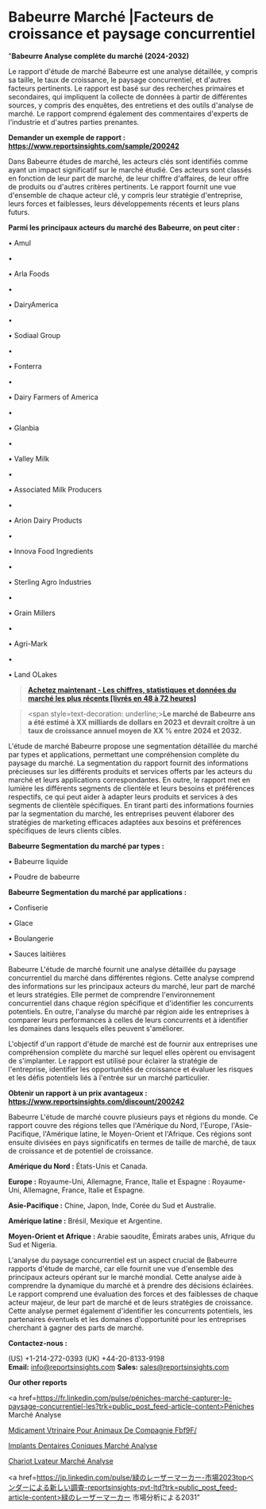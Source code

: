 # Babeurre Marché |Facteurs de croissance et paysage concurrentiel

"<strong>Babeurre Analyse complète du marché (2024-2032)</strong>

Le rapport d'étude de marché Babeurre est une analyse détaillée, y compris sa taille, le taux de croissance, le paysage concurrentiel, et d'autres facteurs pertinents. Le rapport est basé sur des recherches primaires et secondaires, qui impliquent la collecte de données à partir de différentes sources, y compris des enquêtes, des entretiens et des outils d'analyse de marché. Le rapport comprend également des commentaires d'experts de l'industrie et d'autres parties prenantes.

<strong>Demander un exemple de rapport : </strong><strong><a href=https://www.reportsinsights.com/sample/200242>https://www.reportsinsights.com/sample/200242</a></strong>

Dans Babeurre études de marché, les acteurs clés sont identifiés comme ayant un impact significatif sur le marché étudié. Ces acteurs sont classés en fonction de leur part de marché, de leur chiffre d'affaires, de leur offre de produits ou d'autres critères pertinents. Le rapport fournit une vue d'ensemble de chaque acteur clé, y compris leur stratégie d'entreprise, leurs forces et faiblesses, leurs développements récents et leurs plans futurs.

<strong>Parmi les principaux acteurs du marché des Babeurre, on peut citer :</strong>

• Amul

• 

• Arla Foods

• 

• DairyAmerica

• 

• Sodiaal Group

• 

• Fonterra

• 

• Dairy Farmers of America

• 

• Glanbia

• 

• Valley Milk

• 

• Associated Milk Producers

• 

• Arion Dairy Products

• 

• Innova Food Ingredients

• 

• Sterling Agro Industries

• 

• Grain Millers

• 

• Agri-Mark

• 

• Land OLakes

<blockquote><a href=https://reportsinsights.com/buynow/200242><span style=text-decoration: underline;><strong>Achetez maintenant - Les chiffres, statistiques et données du marché les plus récents [livrés en 48 à 72 heures]</strong></span></a></blockquote>
<blockquote>
<div class=group w-full text-gray-800 dark:text-gray-100 border-b border-black/10 dark:border-gray-900/50 bg-gray-50 dark:bg-[#444654]>
<div class=flex p-4 gap-4 text-base md:gap-6 md:max-w-2xl lg:max-w-xl xl:max-w-3xl md:py-6 lg:px-0 m-auto>
<div class=relative flex flex-col w-[calc(100%-50px)] gap-1 md:gap-3 lg:w-[calc(100%-115px)]>
<div class=flex flex-grow flex-col gap-3>
<div class=min-h-[20px] flex flex-col items-start gap-4 whitespace-pre-wrap break-words>
<div class=result-streaming markdown prose w-full break-words dark:prose-invert light>

<span style=text-decoration: underline;><strong>Le marché de Babeurre ans a été estimé à XX milliards de dollars en 2023 et devrait croître à un taux de croissance annuel moyen de XX % entre 2024 et 2032.</strong></span>

</div>
</div>
</div>
</div>
</div>
</div></blockquote>
L'étude de marché Babeurre propose une segmentation détaillée du marché par types et applications, permettant une compréhension complète du paysage du marché. La segmentation du rapport fournit des informations précieuses sur les différents produits et services offerts par les acteurs du marché et leurs applications correspondantes. En outre, le rapport met en lumière les différents segments de clientèle et leurs besoins et préférences respectifs, ce qui peut aider à adapter leurs produits et services à des segments de clientèle spécifiques. En tirant parti des informations fournies par la segmentation du marché, les entreprises peuvent élaborer des stratégies de marketing efficaces adaptées aux besoins et préférences spécifiques de leurs clients cibles.

<strong>Babeurre Segmentation du marché par types :</strong>

• Babeurre liquide

• Poudre de babeurre

<strong>Babeurre Segmentation du marché par applications :</strong>

• Confiserie

• Glace

• Boulangerie

• Sauces laitières

Babeurre L'étude de marché fournit une analyse détaillée du paysage concurrentiel du marché dans différentes régions. Cette analyse comprend des informations sur les principaux acteurs du marché, leur part de marché et leurs stratégies. Elle permet de comprendre l'environnement concurrentiel dans chaque région spécifique et d'identifier les concurrents potentiels. En outre, l'analyse du marché par région aide les entreprises à comparer leurs performances à celles de leurs concurrents et à identifier les domaines dans lesquels elles peuvent s'améliorer.

L'objectif d'un rapport d'étude de marché est de fournir aux entreprises une compréhension complète du marché sur lequel elles opèrent ou envisagent de s'implanter. Le rapport est utilisé pour éclairer la stratégie de l'entreprise, identifier les opportunités de croissance et évaluer les risques et les défis potentiels liés à l'entrée sur un marché particulier.

<strong>Obtenir un rapport à un prix avantageux : <a href=https://www.reportsinsights.com/discount/200242>https://www.reportsinsights.com/discount/200242</a></strong>

Babeurre L'étude de marché couvre plusieurs pays et régions du monde. Ce rapport couvre des régions telles que l'Amérique du Nord, l'Europe, l'Asie-Pacifique, l'Amérique latine, le Moyen-Orient et l'Afrique. Ces régions sont ensuite divisées en pays significatifs en termes de taille de marché, de taux de croissance et de potentiel de croissance.

<strong>Amérique du Nord :</strong> États-Unis et Canada.

<strong>Europe :</strong> Royaume-Uni, Allemagne, France, Italie et Espagne : Royaume-Uni, Allemagne, France, Italie et Espagne.

<strong>Asie-Pacifique :</strong> Chine, Japon, Inde, Corée du Sud et Australie.

<strong>Amérique latine :</strong> Brésil, Mexique et Argentine.

<strong>Moyen-Orient et Afrique :</strong> Arabie saoudite, Émirats arabes unis, Afrique du Sud et Nigeria.

L'analyse du paysage concurrentiel est un aspect crucial de Babeurre rapports d'étude de marché, car elle fournit une vue d'ensemble des principaux acteurs opérant sur le marché mondial. Cette analyse aide à comprendre la dynamique du marché et à prendre des décisions éclairées. Le rapport comprend une évaluation des forces et des faiblesses de chaque acteur majeur, de leur part de marché et de leurs stratégies de croissance. Cette analyse permet également d'identifier les concurrents potentiels, les partenaires éventuels et les domaines d'opportunité pour les entreprises cherchant à gagner des parts de marché.

<strong>Contactez-nous :</strong>

(US) +1-214-272-0393
(UK) +44-20-8133-9198
<strong>Email:</strong> <a>info@reportsinsights.com</a>
<strong>Sales:</strong> <a>sales@reportsinsights.com</a>

<strong>Our other reports</strong>

<a href=https://fr.linkedin.com/pulse/péniches-marché-capturer-le-paysage-concurrentiel-les?trk=public_post_feed-article-content>Péniches Marché Analyse</a>

<a href=https://www.linkedin.com/pulse/m%C3%A9dicament-v%C3%A9t%C3%A9rinaire-pour-animaux-de-compagnie-fbf9f/>Mdicament Vtrinaire Pour Animaux De Compagnie Fbf9F/</a>

<a href=https://www.linkedin.com/pulse/implants-dentaires-coniques-march%C3%A9-donn%C3%A9es-t2jof/>Implants Dentaires Coniques Marché Analyse</a>

<a href=https://www.linkedin.com/pulse/chariot-%C3%A9l%C3%A9vateur-march%C3%A9-analyse-des-parts-et-h9tgf/>Chariot Lvateur Marché Analyse</a>

<a href=https://jp.linkedin.com/pulse/緑のレーザーマーカー-市場2023topベンダーによる新しい調査-reportsinsights-pvt-ltd?trk=public_post_feed-article-content>緑のレーザーマーカー 市場分析による2031</a>"
